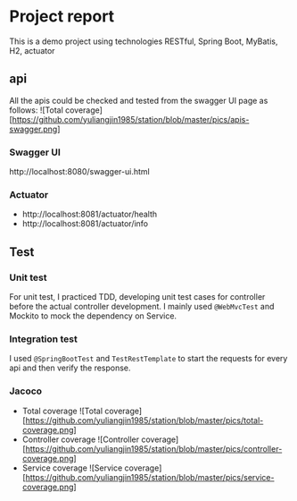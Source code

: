 # Project report
This is a demo project using technologies RESTful, Spring Boot, MyBatis, H2, actuator
## api
All the apis could be checked and tested from the swagger UI page as follows:
 ![Total coverage][https://github.com/yuliangjin1985/station/blob/master/pics/apis-swagger.png]
### Swagger UI
http://localhost:8080/swagger-ui.html
### Actuator
 + http://localhost:8081/actuator/health
 + http://localhost:8081/actuator/info
## Test
### Unit test
For unit test, I practiced TDD, developing unit test cases for controller before the actual controller development. I mainly used `@WebMvcTest` and Mockito to mock the dependency on Service.
### Integration test
I used `@SpringBootTest` and `TestRestTemplate` to start the requests for every api and then verify the response.
### Jacoco
 + Total coverage
 ![Total coverage][https://github.com/yuliangjin1985/station/blob/master/pics/total-coverage.png]
 + Controller coverage
 ![Controller coverage][https://github.com/yuliangjin1985/station/blob/master/pics/controller-coverage.png]
 + Service coverage
 ![Service coverage][https://github.com/yuliangjin1985/station/blob/master/pics/service-coverage.png]
